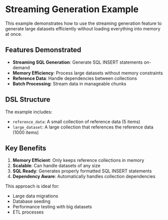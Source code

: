 # Streaming Generation Example

This example demonstrates how to use the streaming generation feature to generate large datasets efficiently without loading everything into memory at once.

## Features Demonstrated

- **Streaming SQL Generation**: Generate SQL INSERT statements on-demand
- **Memory Efficiency**: Process large datasets without memory constraints
- **Reference Data**: Handle dependencies between collections
- **Batch Processing**: Stream data in manageable chunks

## DSL Structure

The example includes:
- `reference_data`: A small collection of reference data (5 items)
- `large_dataset`: A large collection that references the reference data (1000 items)

## Key Benefits

1. **Memory Efficient**: Only keeps reference collections in memory
2. **Scalable**: Can handle datasets of any size
3. **SQL Ready**: Generates properly formatted SQL INSERT statements
4. **Dependency Aware**: Automatically handles collection dependencies

This approach is ideal for:
- Large data migrations
- Database seeding
- Performance testing with big datasets
- ETL processes
